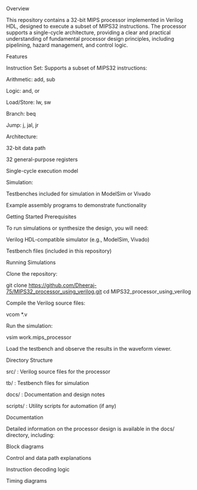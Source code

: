 Overview

This repository contains a 32-bit MIPS processor implemented in Verilog HDL, designed to execute a subset of MIPS32 instructions. The processor supports a single-cycle architecture, providing a clear and practical understanding of fundamental processor design principles, including pipelining, hazard management, and control logic.

Features

Instruction Set: Supports a subset of MIPS32 instructions:

Arithmetic: add, sub

Logic: and, or

Load/Store: lw, sw

Branch: beq

Jump: j, jal, jr

Architecture:

32-bit data path

32 general-purpose registers

Single-cycle execution model

Simulation:

Testbenches included for simulation in ModelSim or Vivado

Example assembly programs to demonstrate functionality

Getting Started
Prerequisites

To run simulations or synthesize the design, you will need:

Verilog HDL-compatible simulator (e.g., ModelSim, Vivado)

Testbench files (included in this repository)

Running Simulations

Clone the repository:

git clone https://github.com/Dheeraj-75/MIPS32_processor_using_verilog.git
cd MIPS32_processor_using_verilog


Compile the Verilog source files:

vcom *.v


Run the simulation:

vsim work.mips_processor


Load the testbench and observe the results in the waveform viewer.

Directory Structure

src/ : Verilog source files for the processor

tb/ : Testbench files for simulation

docs/ : Documentation and design notes

scripts/ : Utility scripts for automation (if any)

Documentation

Detailed information on the processor design is available in the docs/ directory, including:

Block diagrams

Control and data path explanations

Instruction decoding logic

Timing diagrams
